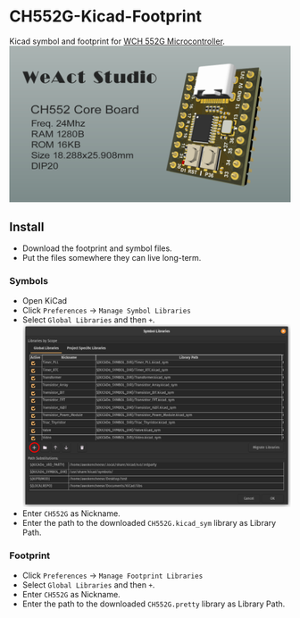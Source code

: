 # CH552G-Kicad-Footprint
Kicad symbol and footprint for [WCH 552G Microcontroller](https://raw.githubusercontent.com/WeActStudio/WeActStudio.CH552CoreBoard/master/Datasheet/CH552DS1_en.PDF).
![CH552 Dev board](images/ch552.png)

## Install
- Download the footprint and symbol files.
- Put the files somewhere they can live long-term.

### Symbols
- Open KiCad
- Click `Preferences` -> `Manage Symbol Libraries`
- Select `Global Libraries` and then `+`.
![KiCad Manage Symbol Libraries Screen](images/kicad_screenshot.png)
- Enter `CH552G` as Nickname.
- Enter the path to the downloaded `CH552G.kicad_sym` library as Library Path.

### Footprint
- Click `Preferences` -> `Manage Footprint Libraries`
- Select `Global Libraries` and then `+`.
- Enter `CH552G` as Nickname.
- Enter the path to the downloaded `CH552G.pretty` library as Library Path.
